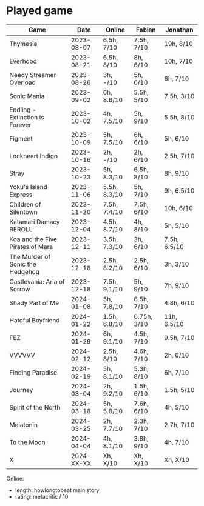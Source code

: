 # Played game

| Game                             | Date       | Online       | Fabian      | Jonathan     |
|---                               |---         |---           |---          |---           |
| Thymesia                         | 2023-08-07 | 6.5h,   7/10 |  7.5h, 7/10 |  19h,   8/10 |
| Everhood                         | 2023-08-21 | 6.5h,   8/10 |    8h, 6/10 |  10h,   7/10 |
| Needy Streamer Overload          | 2023-08-26 |   3h,   -/10 |    5h, 6/10 |   6h,   7/10 |
| Sonic Mania                      | 2023-09-02 |   6h, 8.6/10 |  5.5h, 5/10 | 7.5h,   3/10 |
| Endling - Extinction is Forever  | 2023-10-02 |   4h, 7.5/10 |    5h, 9/10 | 5.5h,   8/10 |
| Figment                          | 2023-10-09 |   5h, 7.5/10 |    6h, 6/10 |   5h,   6/10 |
| Lockheart Indigo                 | 2023-10-16 |   2h,   -/10 |    2h, 6/10 | 2.5h,   7/10 |
| Stray                            | 2023-10-23 |   5h, 8.3/10 |  6.5h, 8/10 |   8h,   9/10 |
| Yoku's Island Express            | 2023-11-06 | 5.5h, 8.3/10 |    5h, 7/10 |   9h, 6.5/10 |
| Children of Silentown            | 2023-11-20 | 7.5h, 7.4/10 |  7.5h, 6/10 |  10h,   6/10 |
| Katamari Damacy REROLL           | 2023-12-04 | 4.5h, 8.7/10 |    4h, 8/10 |   5h,   5/10 |
| Koa and the Five Pirates of Mara | 2023-12-11 | 3.5h, 7.3/10 |    3h, 6/10 | 7.5h, 6.5/10 |
| The Murder of Sonic the Hedgehog | 2023-12-18 | 2.5h, 8.2/10 |  2.5h, 6/10 |   3h,   3/10 |
| Castlevania: Aria of Sorrow      | 2023-12-18 | 7.5h, 9.1/10 |    5h, 9/10 |   7h,   9/10 |
| Shady Part of Me                 | 2024-01-08 |   5h, 7.8/10 |  6.5h, 7/10 | 4.8h,   6/10 |
| Hatoful Boyfriend                | 2024-01-22 | 1.5h, 6.8/10 | 0.75h, 3/10 |  11h, 6.5/10 |
| FEZ                              | 2024-01-29 |   6h, 9.1/10 |  4.5h, 7/10 | 9.5h,   7/10 |
| VVVVVV                           | 2024-02-12 | 2.5h,   8/10 |  4.6h, 7/10 |   2h,   6/10 |
| Finding Paradise                 | 2024-02-19 |   5h, 8.1/10 |  5.3h, 8/10 |   6h,   7/10 |
| Journey                          | 2024-03-04 |   2h, 9.2/10 |  1.5h, 6/10 | 1.5h,   5/10 |
| Spirit of the North              | 2024-03-18 |   5h, 5.8/10 |  7.6h, 6/10 |   4h,   5/10 |
| Melatonin                        | 2024-03-25 |   2h, 7.7/10 |  2.3h, 7/10 | 2.7h,   7/10 |
| To the Moon                      | 2024-04-04 |   4h, 8.1/10 |  3.8h, 9/10 |   4h,   7/10 |
| X                                | 2024-XX-XX |   Xh,   X/10 |    Xh, X/10 |   Xh,   X/10 |

Online:
- length: howlongtobeat main story
- rating: metacritic / 10
